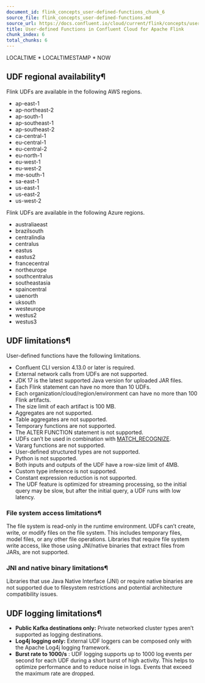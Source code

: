 ```yaml
---
document_id: flink_concepts_user-defined-functions_chunk_6
source_file: flink_concepts_user-defined-functions.md
source_url: https://docs.confluent.io/cloud/current/flink/concepts/user-defined-functions.html
title: User-defined Functions in Confluent Cloud for Apache Flink
chunk_index: 6
total_chunks: 6
---
```


LOCALTIME * LOCALTIMESTAMP * NOW

## UDF regional availability¶

Flink UDFs are available in the following AWS regions.

  * ap-east-1
  * ap-northeast-2
  * ap-south-1
  * ap-southeast-1
  * ap-southeast-2
  * ca-central-1
  * eu-central-1
  * eu-central-2
  * eu-north-1
  * eu-west-1
  * eu-west-2
  * me-south-1
  * sa-east-1
  * us-east-1
  * us-east-2
  * us-west-2

Flink UDFs are available in the following Azure regions.

  * australiaeast
  * brazilsouth
  * centralindia
  * centralus
  * eastus
  * eastus2
  * francecentral
  * northeurope
  * southcentralus
  * southeastasia
  * spaincentral
  * uaenorth
  * uksouth
  * westeurope
  * westus2
  * westus3

## UDF limitations¶

User-defined functions have the following limitations.

  * Confluent CLI version 4.13.0 or later is required.
  * External network calls from UDFs are not supported.
  * JDK 17 is the latest supported Java version for uploaded JAR files.
  * Each Flink statement can have no more than 10 UDFs.
  * Each organization/cloud/region/environment can have no more than 100 Flink artifacts.
  * The size limit of each artifact is 100 MB.
  * Aggregates are not supported.
  * Table aggregates are not supported.
  * Temporary functions are not supported.
  * The ALTER FUNCTION statement is not supported.
  * UDFs can’t be used in combination with [MATCH_RECOGNIZE](../reference/queries/match_recognize.html#flink-sql-pattern-recognition).
  * Vararg functions are not supported.
  * User-defined structured types are not supported.
  * Python is not supported.
  * Both inputs and outputs of the UDF have a row-size limit of 4MB.
  * Custom type inference is not supported.
  * Constant expression reduction is not supported.
  * The UDF feature is optimized for streaming processing, so the initial query may be slow, but after the initial query, a UDF runs with low latency.

### File system access limitations¶

The file system is read-only in the runtime environment. UDFs can’t create, write, or modify files on the file system. This includes temporary files, model files, or any other file operations. Libraries that require file system write access, like those using JNI/native binaries that extract files from JARs, are not supported.

### JNI and native binary limitations¶

Libraries that use Java Native Interface (JNI) or require native binaries are not supported due to filesystem restrictions and potential architecture compatibility issues.

## UDF logging limitations¶

  * **Public Kafka destinations only:** Private networked cluster types aren’t supported as logging destinations.
  * **Log4j logging only:** External UDF loggers can be composed only with the Apache Log4j logging framework.
  * **Burst rate to 1000/s** : UDF logging supports up to 1000 log events per second for each UDF during a short burst of high activity. This helps to optimize performance and to reduce noise in logs. Events that exceed the maximum rate are dropped.
